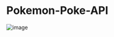 # Pokemon-Poke-API
![image](https://github.com/MariaBelenTusq/api/assets/113404887/a7e0d75a-be57-45aa-8046-893508c12d74)
